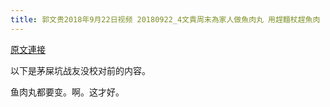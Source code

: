 ```yaml
---
title: 郭文贵2018年9月22日视频 20180922_4文貴周末為家人做魚肉丸 用趕麵杖趕魚肉
---
```


[原文連接](https://gnews.org/ThreadView/53478295)

以下是茅屎坑战友没校对前的内容。

  鱼肉丸都要变。啊。这才好。
